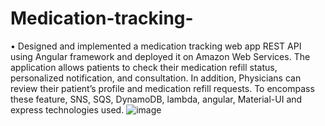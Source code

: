 # Medication-tracking-
•	Designed and implemented a medication tracking web app REST API using Angular framework and deployed it on Amazon Web Services. The application allows patients to check their medication refill status, personalized notification, and consultation. In addition, Physicians can review their patient’s profile and medication refill requests. To encompass these feature, SNS, SQS, DynamoDB, lambda, angular, Material-UI and express technologies used. ![image](https://user-images.githubusercontent.com/89146106/187271515-460bc18c-2c2e-4344-80ae-c43123238dee.png)
